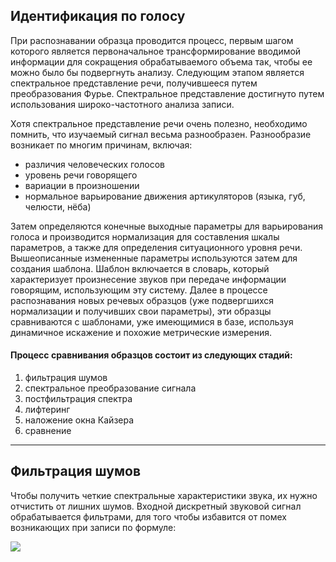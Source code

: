 ## Идентификация по голосу

При распознавании образца проводится процесс, первым шагом
которого является первоначальное трансформирование вводимой
информации для сокращения обрабатываемого объема так, чтобы
ее можно было бы подвергнуть анализу. Следующим этапом является
спектральное представление речи, получившееся путем
преобразования Фурье. Спектральное представление достигнуто
путем использования широко-частотного анализа записи.

Хотя спектральное представление речи очень полезно, необходимо помнить, что изучаемый сигнал весьма разнообразен.
Разнообразие возникает по многим причинам, включая:

* различия человеческих голосов
* уровень речи говорящего
* вариации в произношении
* нормальное варьирование движения артикуляторов (языка, губ, челюсти, нёба)

Затем определяются конечные выходные параметры для варьирования
голоса и производится нормализация для составления шкалы
параметров, а также для определения ситуационного уровня речи.
Вышеописанные измененные параметры используются затем для
создания шаблона. Шаблон включается в словарь, который
характеризует произнесение звуков при передаче информации
говорящим, использующим эту систему. Далее в процессе
распознавания новых речевых образцов (уже подвергшихся
нормализации и получивших свои параметры), эти образцы
сравниваются с шаблонами, уже имеющимися в базе, используя
динамичное искажение и похожие метрические измерения.


#### Процесс сравнивания образцов состоит из следующих стадий:
1. фильтрация шумов
2. спектральное преобразование сигнала
3. постфильтрация спектра
4. лифтеринг
5. наложение окна Кайзера
6. сравнение

---
## Фильтрация шумов
Чтобы получить четкие спектральные характеристики звука,
их нужно отчистить от лишних шумов.
Входной дискретный звуковой сигнал обрабатывается фильтрами,
для того чтобы избавится от помех возникающих при записи по формуле:

<img src="https://latex.codecogs.com/gif.latex?X_i=(X_i - 0.9 \cdot X_i - 1)\Big[0.54 - 0.46 \cdot cos \Big((i - 6)\cdot \frac{2\pi}{180}\Big)\Big]"/> 

